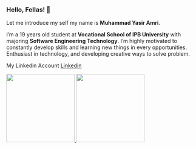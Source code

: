 ### Hello, Fellas! 👋
Let me introduce my self my name is **Muhammad Yasir Amri**.

I’m a 19 years old student at **Vocational School of IPB University** with majoring **Software Engineering Technology**. I’m highly motivated to constantly develop skills and learning new things in every opportunities. Enthusiast in technology, and developing creative ways to solve problem.

My Linkedin Account [Linkedin](https://www.linkedin.com/in/yasiramrr/)

<a href="https://github.com/yasiramri">
  <img height="180em" src="https://github-readme-stats-eight-theta.vercel.app/api?username=yasiramri&show_icons=true&theme=default&include_all_commits=true&count_private=true"" />
</a>
<a href="https://github.com/yasiramri">
  <img height="180em" src="https://github-readme-stats-eight-theta.vercel.app/api/top-langs/?username=yasiramri&layout=compact&langs_count=8&theme=default)" />
</a>

<!--
**yasiramri/yasiramri** is a ✨ _special_ ✨ repository because its `README.md` (this file) appears on your GitHub profile.

Here are some ideas to get you started:

- 🔭 I’m currently working on ...
- 🌱 I’m currently learning ...
- 👯 I’m looking to collaborate on ...
- 🤔 I’m looking for help with ...
- 💬 Ask me about ...
- 📫 How to reach me: ...
- 😄 Pronouns: ...
- ⚡ Fun fact: ...
-->
